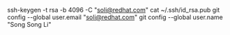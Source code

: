 ssh-keygen -t rsa -b 4096 -C "soli@redhat.com"
cat ~/.ssh/id_rsa.pub
git config --global user.email "soli@redhat.com"
git config --global user.name "Song Song Li"
